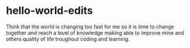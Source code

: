 # hello-world-edits
Think that the world is changing too fast for me so it is time to change together and reach a level of knowledge making able to improve mine and others quality of life troughout coding and learning.
